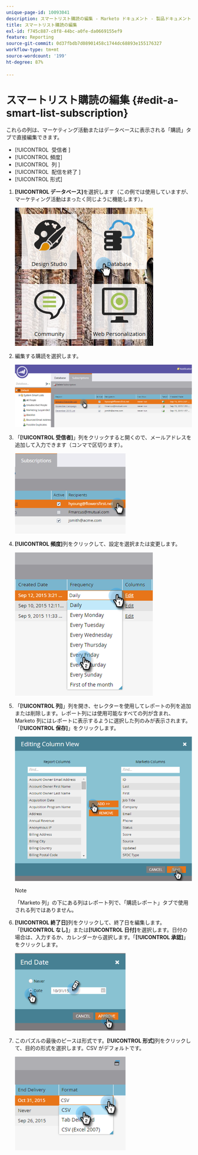 ```yaml
---
unique-page-id: 10093041
description: スマートリスト購読の編集 - Marketo ドキュメント - 製品ドキュメント
title: スマートリスト購読の編集
exl-id: f745c887-c8f8-44bc-a0fe-da0669155ef9
feature: Reporting
source-git-commit: 0d37fbdb7d08901458c1744dc68893e155176327
workflow-type: tm+mt
source-wordcount: '199'
ht-degree: 87%

---
```


# スマートリスト購読の編集 {#edit-a-smart-list-subscription}

これらの列は、マーケティング活動またはデータベースに表示される「購読」タブで直接編集できます。

* [!UICONTROL &#x200B; 受信者 &#x200B;]
* [!UICONTROL 頻度]
* [!UICONTROL &#x200B; 列 &#x200B;]
* [!UICONTROL &#x200B; 配信を終了 &#x200B;]
* [!UICONTROL 形式]

1. **[!UICONTROL データベース]**&#x200B;を選択します（この例では使用していますが、マーケティング活動はまったく同じように機能します）。

   ![](assets/db-1.png)

1. 編集する購読を選択します。

   ![](assets/two.png)

1. 「**[!UICONTROL 受信者]**」列をクリックすると開くので、メールアドレスを追加して入力できます（コンマで区切ります）。

   ![](assets/image2015-9-14-13-3a44-3a14.png)

1. **[!UICONTROL 頻度]**&#x200B;列をクリックして、設定を選択または変更します。

   ![](assets/image2015-9-14-10-3a30-3a37.png)

1. 「**[!UICONTROL 列]**」列を開き、セレクターを使用してレポートの列を追加または削除します。レポート列には使用可能なすべての列が含まれ、Marketo 列にはレポートに表示するように選択した列のみが表示されます。「**[!UICONTROL 保存]**」をクリックします。

   ![](assets/image2015-9-14-10-3a59-3a6.png)

   >[!NOTE]
   >
   >「Marketo 列」の下にある列はレポート列で、「購読レポート」タブで使用される列ではありません。

1. **[!UICONTROL 終了日]**&#x200B;列をクリックして、終了日を編集します。「**[!UICONTROL なし]**」または&#x200B;**[!UICONTROL 日付]**&#x200B;を選択します。日付の場合は、入力するか、カレンダーから選択します。「**[!UICONTROL 承認]**」をクリックします。

   ![](assets/image2015-9-14-11-3a6-3a38.png)

1. このパズルの最後のピースは形式です。**[!UICONTROL 形式]**&#x200B;列をクリックして、目的の形式を選択します。CSV がデフォルトです。

   ![](assets/image2015-9-14-11-3a11-3a41.png)
